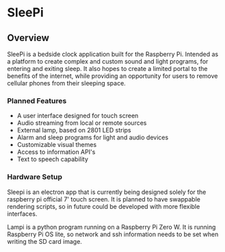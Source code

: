 SleePi
============================================

## Overview

SleePi is a bedside clock application built for the Raspberry Pi. Intended as a platform to create complex and custom sound and light programs, for entering and exiting sleep. It also hopes to create a limited portal to the benefits of the internet, while providing an opportunity for users to remove cellular phones from their sleeping space.  

### Planned Features

- A user interface designed for touch screen
- Audio streaming from local or remote sources
- External lamp, based on 2801 LED strips
- Alarm and sleep programs for light and audio devices
- Customizable visual themes
- Access to information API's
- Text to speech capability

### Hardware Setup

Sleepi is an electron app that is currently being designed solely for the raspberry pi official 7' touch screen.  It is planned to have swappable rendering scripts, so in future could be developed with more flexible interfaces. 

Lampi is a python program running on a Raspberry Pi Zero W.  It is running Raspberry Pi OS lite, so network and ssh information needs to be set when writing the SD card image.